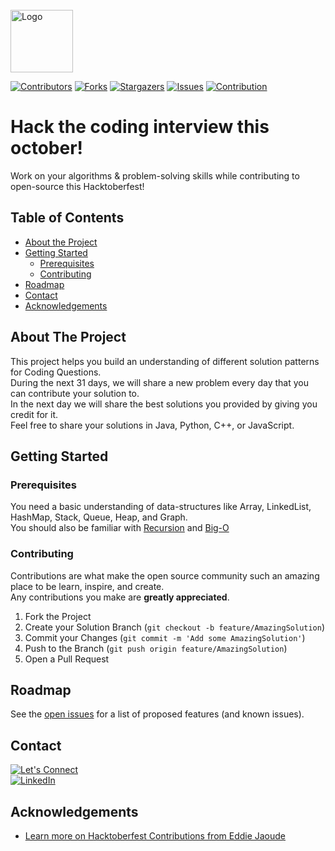 <!--
*** Thanks for checking out this README Template. If you have a suggestion that would
*** make this better, please fork the repo and create a pull request or simply open
*** an issue with the tag "enhancement".
*** Thanks again! Now go create something AMAZING! :D
-->



<!-- PROJECT LOGO -->
<br />
<img src="images/logo.png" alt="Logo" width="100" height="100"> 


<!-- PROJECT SHIELDS -->
<!--
*** I'm using markdown "reference style" links for readability.
*** Reference links are enclosed in brackets [ ] instead of parentheses ( ).
*** See the bottom of this document for the declaration of the reference variables
*** for contributors-url, forks-url, etc. This is an optional, concise syntax you may use.
*** https://www.markdownguide.org/basic-syntax/#reference-style-links
-->

[![Contributors][contributors-shield]][contributors-url]
[![Forks][forks-shield]][forks-url]
[![Stargazers][stars-shield]][stars-url]
[![Issues][issues-shield]][issues-url]
[![Contribution][hacktoberfest-shield]][hacktoberfest-url]

# Hack the coding interview this october!

<p align="start">
    Work on your algorithms &amp; problem-solving skills while contributing to open-source this Hacktoberfest!
    <br />
</p>

<!-- TABLE OF CONTENTS -->
## Table of Contents

* [About the Project](#about-the-project)
* [Getting Started](#getting-started)
  * [Prerequisites](#prerequisites)
  * [Contributing](#contributing)
* [Roadmap](#roadmap)
* [Contact](#contact)
* [Acknowledgements](#acknowledgements)



<!-- ABOUT THE PROJECT -->
## About The Project

This project helps you build an understanding of different solution patterns for Coding Questions.
<br />
During the next 31 days, we will share a new problem every day that you can contribute your solution to.
<br />
In the next day we will share the best solutions you provided by giving you credit for it.
<br />
Feel free to share your solutions in Java, Python, C++, or JavaScript.


<!-- GETTING STARTED -->
## Getting Started


### Prerequisites

You need a basic understanding of data-structures like Array, LinkedList, HashMap, Stack, Queue, Heap, and Graph.
<br />
You should also be familiar with [Recursion](https://en.wikipedia.org/wiki/Recursion_(computer_science)) and [Big-O](https://en.wikipedia.org/wiki/Big_O_notation)


<!-- CONTRIBUTING -->
### Contributing

Contributions are what make the open source community such an amazing place to be learn, inspire, and create.
<br />
Any contributions you make are **greatly appreciated**.

1. Fork the Project
2. Create your Solution Branch (`git checkout -b feature/AmazingSolution`)
3. Commit your Changes (`git commit -m 'Add some AmazingSolution'`)
4. Push to the Branch (`git push origin feature/AmazingSolution`)
5. Open a Pull Request



<!-- ROADMAP -->
## Roadmap

See the [open issues](https://github.com/yalematta/hack-the-coding-interview-this-october/issues) for a list of proposed features (and known issues).



<!-- CONTACT -->
## Contact

[![Let's Connect][twitter-shield]][twitter-url]
<br />
[![LinkedIn][linkedin-shield]][linkedin-url]



<!-- ACKNOWLEDGEMENTS -->
## Acknowledgements
* [Learn more on Hacktoberfest Contributions from Eddie Jaoude](https://www.youtube.com/watch?v=tjH6txTiC6E)



<!-- MARKDOWN LINKS & IMAGES -->
<!-- https://www.markdownguide.org/basic-syntax/#reference-style-links -->
[contributors-shield]: https://img.shields.io/github/contributors/yalematta/hack-the-coding-interview-this-october.svg?style=plastic&color=blueviolet
[contributors-url]: https://github.com/yalematta/hack-the-coding-interview-this-october/graphs/contributors
[forks-shield]: https://img.shields.io/github/forks/yalematta/hack-the-coding-interview-this-october.svg?style=plastic&color=green
[forks-url]: https://github.com/yalematta/hack-the-coding-interview-this-october/network/members
[stars-shield]: https://img.shields.io/github/stars/yalematta/hack-the-coding-interview-this-october.svg?style=plastic&color=yellow
[stars-url]: https://github.com/yalematta/hack-the-coding-interview-this-october/stargazers
[issues-shield]: https://img.shields.io/github/issues/yalematta/hack-the-coding-interview-this-october.svg?style=plastic&color=red
[issues-url]: https://github.com/yalematta/hack-the-coding-interview-this-october/issues
[license-shield]: https://img.shields.io/github/license/yalematta/hack-the-coding-interview-this-october.svg?style=plastic&color=important
[license-url]: https://github.com/yalematta/hack-the-coding-interview-this-october/blob/master/LICENSE.txt
[linkedin-shield]: https://img.shields.io/badge/-LinkedIn-black.svg?style=plastic&logo=linkedin&label=Layale%20Matta&color=blue
[linkedin-url]: https://www.linkedin.com/in/layalematta/
[twitter-shield]: https://img.shields.io/twitter/follow/yalematta?label=Let%27s%20Connect%20%40yalematta&style=social
[twitter-url]: https://www.twitter.com/yalematta
[hacktoberfest-shield]: https://img.shields.io/static/v1?label=Contribute&message=Hacktoberfest&color=ff69b4&style=plastic
[hacktoberfest-url]: https://hacktoberfest.digitalocean.com
